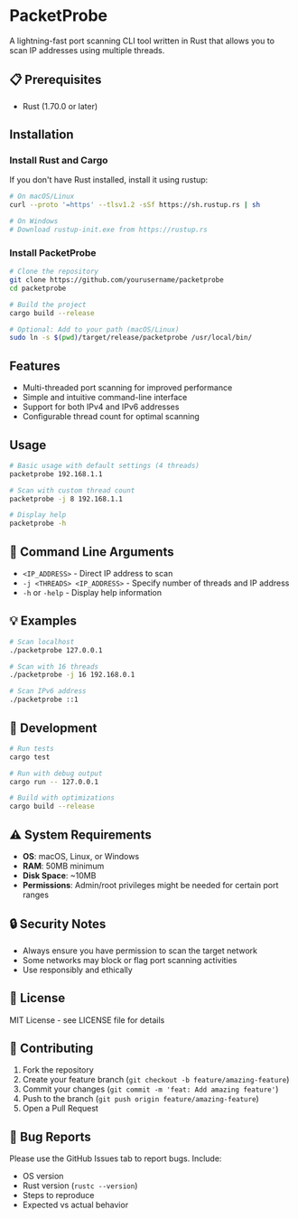 # PacketProbe

A lightning-fast port scanning CLI tool written in Rust that allows you to scan IP addresses using multiple threads.

## 📋 Prerequisites

- Rust (1.70.0 or later)


## Installation

### Install Rust and Cargo
If you don't have Rust installed, install it using rustup:

```bash
# On macOS/Linux
curl --proto '=https' --tlsv1.2 -sSf https://sh.rustup.rs | sh

# On Windows
# Download rustup-init.exe from https://rustup.rs
```

### Install PacketProbe

```bash
# Clone the repository
git clone https://github.com/yourusername/packetprobe
cd packetprobe

# Build the project
cargo build --release

# Optional: Add to your path (macOS/Linux)
sudo ln -s $(pwd)/target/release/packetprobe /usr/local/bin/
```

## Features

- Multi-threaded port scanning for improved performance
- Simple and intuitive command-line interface
- Support for both IPv4 and IPv6 addresses
- Configurable thread count for optimal scanning

## Usage

```bash
# Basic usage with default settings (4 threads)
packetprobe 192.168.1.1

# Scan with custom thread count
packetprobe -j 8 192.168.1.1

# Display help
packetprobe -h
```

## 🔧 Command Line Arguments

- `<IP_ADDRESS>` - Direct IP address to scan
- `-j <THREADS> <IP_ADDRESS>` - Specify number of threads and IP address
- `-h` or `-help` - Display help information

## 💡 Examples

```bash
# Scan localhost
./packetprobe 127.0.0.1

# Scan with 16 threads
./packetprobe -j 16 192.168.0.1

# Scan IPv6 address
./packetprobe ::1
```

## 🧪 Development

```bash
# Run tests
cargo test

# Run with debug output
cargo run -- 127.0.0.1

# Build with optimizations
cargo build --release
```

## ⚠️ System Requirements

- **OS**: macOS, Linux, or Windows
- **RAM**: 50MB minimum
- **Disk Space**: ~10MB
- **Permissions**: Admin/root privileges might be needed for certain port ranges

## 🔒 Security Notes

- Always ensure you have permission to scan the target network
- Some networks may block or flag port scanning activities
- Use responsibly and ethically

## 📜 License

MIT License - see LICENSE file for details

## 🤝 Contributing

1. Fork the repository
2. Create your feature branch (`git checkout -b feature/amazing-feature`)
3. Commit your changes (`git commit -m 'feat: Add amazing feature'`)
4. Push to the branch (`git push origin feature/amazing-feature`)
5. Open a Pull Request

## 🐛 Bug Reports

Please use the GitHub Issues tab to report bugs. Include:
- OS version
- Rust version (`rustc --version`)
- Steps to reproduce
- Expected vs actual behavior